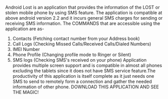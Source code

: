 Android Lost is an application that provides the information of the LOST or stolen mobile phone by using SMS feature. The application is compatible at above android version 2.2 and it incurs general SMS charges for sending or receiving SMS information.
The COMMANDS that are accessible using the application are as-
1) Contacts (Fetching contact number from your Address book)
2) Call Logs (Checking Missed Calls/Received Calls/Dialed Numbers)
3) IMEI Number
4) Phone Profile (Changing profile mode to Ringer or Silent)
5) SMS logs (Checking SMS's received on your phone)
Application provides multiple screen support and is compatible in almost all phones excluding the tablets since it does not have SMS service feature.The productivity of this application is itself complete as it just needs one SMS to send to remotely form a connection and gather the needed information of other phone.
DOWNLOAD THIS APPLICATION AND SEE THE MAGIC!